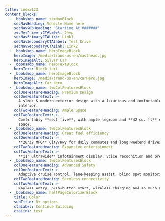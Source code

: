 ```yaml
---
title: index123
content_blocks:
  - _bookshop_name: secNavBlock
    secNavHeading: Vehicle Name here
    secNavSubHeading: 'Starting At #######'
    secNavPrimaryCTALabel: Shop
    secNavPrimaryCTALink: Link1
    secNavSecondaryCTALabel: Test Drive
    secNavSecondaryCTALink: Link2
  - _bookshop_name: heroImageBlock
    heroImage: /media/brand-us-en/masthead.jpg
    heroImageAlt: Silver Car
  - _bookshop_name: heroTextBlock
    heroText: Block text
  - _bookshop_name: heroImageBlock
    heroImage: /media/brand-us-en/carHero.jpg
    heroImageAlt: Car Hero
  - _bookshop_name: twoColFeaturesBlock
    colOneFeatureHeading: Premium Design
    colOneFeatureText: >-
      A sleek & modern exterior design with a luxurious and comfortable
      interior.
    colTwoFeatureHeading: Ample Space
    colTwoFeatureText: >-
      Comfortably **seat five**, with ample legroom and **42 cu. ft** of cargo
      space.
  - _bookshop_name: twoColFeaturesBlock
    colOneFeatureHeading: Great fuel efficiency
    colOneFeatureText: >-
      **28/32 MPG** City/Hwy for daily commutes and long weekend drives.
    colTwoFeatureHeading: Expansive entertainment
    colTwoFeatureText: >-
      **11" ultrawide** infotainment display, voice recognition and premium sound system.
  - _bookshop_name: twoColFeaturesBlock
    colOneFeatureHeading: Advanced Safety
    colOneFeatureText: >-
      Adaptive cruise control, lane-keeping assist, blind spot monitoring and automatic emergency breaking
    colTwoFeatureHeading: Seemless connectivity
    colTwoFeatureText: >-
      Keyless entry, push-button start, wireless charging and so much more
  - _bookshop_name: halfPageColorizerBlock
    title: Color
    subTitle: 8+ options
    ctaLabel: Continue Building
    ctaLink: test
---
```

